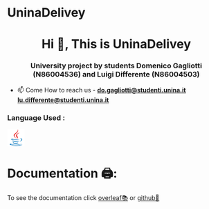 # UninaDelivey
<h1 align="center">Hi 👋, This is UninaDelivey</h1>
<h3 align="center">University project by students Domenico Gagliotti (N86004536) and Luigi Differente (N86004503)</h3>

- 📫 Come How to reach us - **do.gagliotti@studenti.unina.it** **lu.differente@studenti.unina.it**

<h3 align="left">Language Used :  <p align="left"> <a href="https://www.java.com" target="_blank" rel="noreferrer"> <img src="https://raw.githubusercontent.com/devicons/devicon/master/icons/java/java-original.svg" alt="java" width="40" height="40"/> </a> </p> </h3>

<h1>Documentation 🖨:</h1>
<p  >To see the documentation click <a href="https://www.overleaf.com/read/dfszcvyxtjbr#608a0f" target="_blank">overleaf📚</a> or  <a href="https://github.com/GDom3/ProgettoGagliottiDifferente/blob/main/Documentazione_ObjectOrientation_OOBD2324_06.pdf" target="_blank">github🔗</a></p>
<!--
<h2>Mockup(Parziale) 📸:</h2>
<h3>Login</h3>
<img src="https://domenicogagliotti.altervista.org/ProgettoOOBD/OO/login.png" alt="Schermata di Login">
<h3>Menu</h3>
<img src="https://domenicogagliotti.altervista.org/ProgettoOOBD/OO/menu.png" alt="Schermata del menu">
<h3>Report</h3>
<img src="https://domenicogagliotti.altervista.org/ProgettoOOBD/OO/report.png" alt="Schermata Report">
<h3>Visualizza e Gestisci Ordini</h3>
<img src="https://domenicogagliotti.altervista.org/ProgettoOOBD/OO/visualizza.png" alt="Schermata Visualizza">
-->

